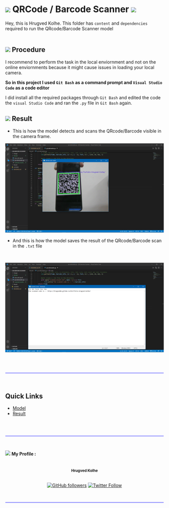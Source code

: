  # <img src="https://media.giphy.com/media/iY8CRBdQXODJSCERIr/giphy.gif" width="30px"> QRCode / Barcode Scanner <img src="https://media.giphy.com/media/iY8CRBdQXODJSCERIr/giphy.gif" width="30px"> </br>

 Hey, this is Hrugved Kolhe. This folder has `content` and `dependencies` required to run the QRcode/Barcode Scanner model </br> </br>

 ## <img src="https://media.giphy.com/media/iY8CRBdQXODJSCERIr/giphy.gif" width="30px"> Procedure
  
  I recommend to perform the task in the local enviornment and not on the online enviornments because it might cause issues in loading your local camera.

  **So in this project I used `Git Bash` as a command prompt and `Visual Studio Code` as a code editor**

  I did install all the required packages through `Git Bash` and edited the code the `visual Studio Code` and ran the `.py` file in `Git Bash` again.

  ## <img src="https://media.giphy.com/media/iY8CRBdQXODJSCERIr/giphy.gif" width="30px"> Result 

  - This is how the model detects and scans the QRcode/Barcode visible in the camera frame. </br> 

![Scanned Sample](https://github.com/hrugved06/QR-Barcode-Scanner/blob/main/Image/scanned_sample.png)

- And this is how the model saves the result of the QRcode/Barcode scan in the `.txt` file 
</br>

![Result Sample](https://github.com/hrugved06/QR-Barcode-Scanner/blob/main/Image/result_sample.png)

</br>
</br>
<hr style="height:2px;#8080ffborder-width:0;border-radius: 5px;color:gray;background-color:#8080ff">
</br>


## Quick Links

 - [Model](https://github.com/hrugved06/QR-Barcode-Scanner/tree/main/Model)
 - [Result](https://github.com/hrugved06/QR-Barcode-Scanner/tree/main/Result)
 
 </br>
 </br>
<hr style="height:2px;#8080ffborder-width:0;border-radius: 5px;color:gray;background-color:#8080ff">
</br>


 <img src="https://media.giphy.com/media/iY8CRBdQXODJSCERIr/giphy.gif" width="30px">&nbsp;**My Profile :** </br>
<div align="center">
<a href="https://github.com/hrugved06"><img src="https://avatars.githubusercontent.com/u/59966943?s=400&u=445f4a7598547c0ecdeb22a265dd1a3dad9e297d&v=4" width="100px;" alt=""/><br /><sub><b> Hrugved Kolhe</b></sub></a>
</br>

</br>

[![GitHub followers](https://img.shields.io/github/followers/hrugved06.svg?label=Follow%20@hrugved06&style=social)](https://github.com/hrugved06) 
[![Twitter Follow](https://img.shields.io/twitter/follow/HrugVed_?style=social)](https://twitter.com/HrugVed_)
</div>
</br>
<hr style="height:2px;#8080ffborder-width:0;border-radius: 5px;color:gray;background-color:#8080ff">
</br>
